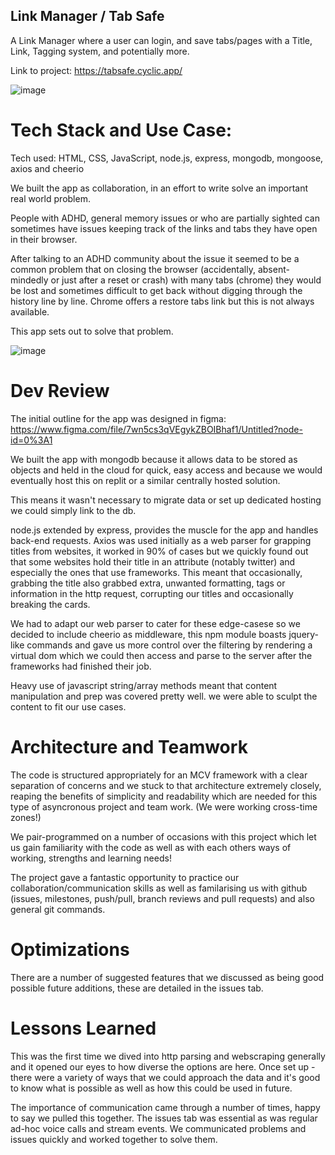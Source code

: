 
## Link Manager / Tab Safe
A Link Manager where a user can login, and save tabs/pages with a Title, Link, Tagging system, and potentially more. 

Link to project: https://tabsafe.cyclic.app/

![image](https://user-images.githubusercontent.com/85075266/209226877-197fe621-b816-4368-b7d2-f94e34509784.png)

# Tech Stack and Use Case:
Tech used: HTML, CSS, JavaScript, node.js, express, mongodb, mongoose, axios and cheerio

We built the app as collaboration, in an effort to write solve an important real world problem.

People with ADHD, general memory issues or who are partially sighted can sometimes have issues keeping track of the links and tabs they have open in their browser.  

After talking to an ADHD community about the issue it seemed to be a common problem that on closing the browser (accidentally, absent-mindedly or just after a reset or crash) with many tabs (chrome) they would be lost and sometimes difficult to get back without digging through the history line by line. Chrome offers a restore tabs link but this is not always available.

This app sets out to solve that problem. 

![image](https://user-images.githubusercontent.com/85075266/209226995-c074647a-e505-4d2a-be8f-e9533db804b1.png)

# Dev Review

The initial outline for the app was designed in figma:
https://www.figma.com/file/7wn5cs3qVEgykZBOIBhaf1/Untitled?node-id=0%3A1

We built the app with mongodb because it allows data to be stored as objects and held in the cloud for quick, easy access and because we would eventually host this on replit or a similar centrally hosted solution. 

This means it wasn't necessary to migrate data or set up dedicated hosting we could simply link to the db. 

node.js extended by express, provides the muscle for the app and handles back-end requests.  Axios was used initially as a web parser for grapping titles from websites, it worked in 90% of cases but we quickly found out that some websites hold their title in an attribute (notably twitter) and especially the ones that use frameworks. This meant that occasionally, grabbing the title also grabbed extra, unwanted formatting, tags or information in the http request, corrupting our titles and occasionally breaking the cards.

We had to adapt our web parser to cater for these edge-casese so we decided to include cheerio as middleware, 
this npm module boasts jquery-like commands and gave us more control over the filtering by rendering a virtual dom which we could then access and parse to the server after the frameworks had finished their job.

Heavy use of javascript string/array methods meant that content manipulation and prep was covered pretty well. we were able to sculpt the content to fit our use cases.

# Architecture and Teamwork

The code is structured appropriately for an MCV framework with a clear separation of concerns and we stuck to that architecture extremely closely, reaping the benefits of simplicity and readability which are needed for this type of asyncronous project and team work. (We were working cross-time zones!)

We pair-programmed on a number of occasions with this project which let us gain familiarity with the code as well as with each others ways of working, strengths and learning needs! 

The project gave a fantastic opportunity to practice our collaboration/communication skills as well as familarising us with github (issues, milestones, push/pull, branch reviews and pull requests) and also general git commands.

# Optimizations

There are a number of suggested features that we discussed as being good possible future additions, these are detailed in the issues tab.

# Lessons Learned

This was the first time we dived into http parsing and webscraping generally and it opened our eyes to how diverse the options are here. 
Once set up - there were a variety of ways that we could approach the data and it's good to know what is possible as well as how this could be used in future.

The importance of communication came through a number of times, happy to say we pulled this together.  The issues tab was essential as was regular ad-hoc voice calls and stream events.  We communicated problems and issues quickly and worked together to solve them.
